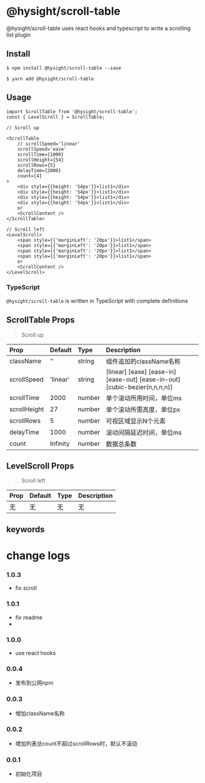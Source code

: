 <!--
 * @Author: zhangb
 * @Date: 2019-09-18 16:26:25
 * @Email: lovewinders@163.com
 * @Last Modified by: zhangb
 * @Last Modified time: 2019-12-04 16:07:22
 * @Description: 
 -->
# @hysight/scroll-table

@hysight/scroll-table uses react hooks and typescript to write a scrolling list plugin

## Install
```
$ npm install @hysight/scroll-table --save
```

```
$ yarn add @hysight/scroll-table
```

## Usage
```
import ScrollTable from '@hysight/scroll-table';
const { LevelScroll } = ScrollTable;

// Scroll up

<ScrollTable
    // scrollSpeed='linear'
    scrollSpeed='ease'
    scrollTime={1000}
    scrollHeight={54}
    scrollRows={5}
    delayTime={2000}
    count={4}
>
    <div style={{height: '54px'}}>list1</div>
    <div style={{height: '54px'}}>list1</div>
    <div style={{height: '54px'}}>list1</div>
    <div style={{height: '54px'}}>list1</div>
    or
    <ScrollContent />
</ScrollTable>

// Scroll left
<LevelScroll>
    <span style={{'marginLeft': '20px'}}>list1</span>
    <span style={{'marginLeft': '20px'}}>list1</span>
    <span style={{'marginLeft': '20px'}}>list1</span>
    <span style={{'marginLeft': '20px'}}>list1</span>
    or
    <ScrollContent />
</LevelScroll>

```
### TypeScript

`@hysight/scroll-table` is written in TypeScript with complete definitions

## ScrollTable Props

> Scroll up

Prop|Default|Type|Description
:----|:-----|:-----|:-----
className|''|string|组件追加的className名称
scrollSpeed|'linear'|string| [linear] [ease] [ease-in] [ease-out] [ease-in-out] [cubic-bezier(n,n,n,n)]
scrollTime|2000|number|单个滚动所用时间，单位ms
scrollHeight|27|number|单个滚动所需高度，单位px
scrollRows|5|number|可视区域显示N个元素
delayTime|1000|number|滚动间隔延迟时间，单位ms
count|Infinity|number|数据总条数


## LevelScroll Props

> Scroll left

Prop|Default|Type|Description
:----|:-----|:-----|:-----
无|无|无|无


## keywords


# change logs

### 1.0.3
  + fix scroll

### 1.0.1
  + fix readme
  + 
### 1.0.0
  + use react hooks

### 0.0.4
  + 发布到公网npm

### 0.0.3
  + 增加className名称

### 0.0.2
  + 增加列表总count不超过scrollRows时，默认不滚动

### 0.0.1
  + 初始化项目
